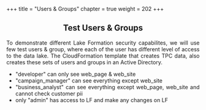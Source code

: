 +++
title = "Users & Groups"
chapter = true
weight = 202
+++

<div style="text-align: justify">
<center><h2>Test Users & Groups</h2></center>
To demonstrate different Lake Formation security capabilites, we will use few test users & group, where each of the user has different level of access to the data lake. The CloudFormation template that creates TPC data, also creates these sets of users and groups in an Active Directory.

<ul>
<li> "developer" can only see web_page & web_site </li>
<li>  "campaign_manager" can see everything except web_site </li>
<li>  "business_analyst" can see everything except web_page, web_site and cannot check customer pii </li>
<li> only "admin" has access to LF and make any changes on LF </li>

</ul>
</div>